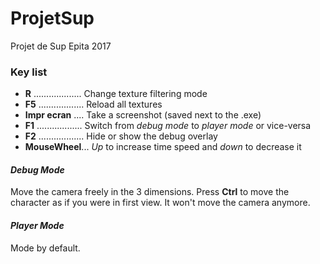 ProjetSup
=========

Projet de Sup Epita 2017

### Key list

* **R** ................... Change texture filtering mode
* **F5** .................. Reload all textures
* **Impr ecran** .... Take a screenshot (saved next to the .exe)
* **F1** .................. Switch from *debug mode* to *player mode* or vice-versa
* **F2** .................. Hide or show the debug overlay
* **MouseWheel**... *Up* to increase time speed and *down* to decrease it

#### *Debug Mode*
Move the camera freely in the 3 dimensions. Press **Ctrl** to move the character as if you were in first view. It won't move the camera anymore.

#### *Player Mode*
Mode by default. 
